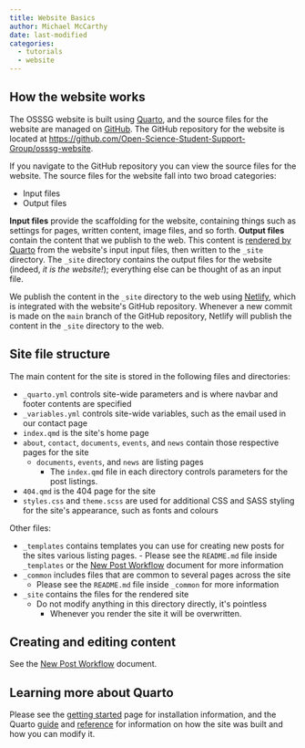 ```yaml
---
title: Website Basics
author: Michael McCarthy
date: last-modified
categories:
  - tutorials
  - website
---
```


## How the website works

The OSSSG website is built using [Quarto](https://quarto.org), and the source files for the website are managed on [GitHub](https://github.com). The GitHub repository for the website is located at <https://github.com/Open-Science-Student-Support-Group/osssg-website>.

If you navigate to the GitHub repository you can view the source files for the website. The source files for the website fall into two broad categories:

- Input files
- Output files

**Input files** provide the scaffolding for the website, containing things such as settings for pages, written content, image files, and so forth. **Output files** contain the content that we publish to the web. This content is [rendered by Quarto](https://quarto.org/docs/websites/publishing-websites.html) from the website's input input files, then written to the `_site` directory. The `_site` directory contains the output files for the website (indeed, *it is the website!*); everything else can be thought of as an input file.

We publish the content in the `_site` directory to the web using [Netlify](https://www.netlify.com/), which is integrated with the website's GitHub repository. Whenever a new commit is made on the `main` branch of the GitHub repository, Netlify will publish the content in the `_site` directory to the web.

## Site file structure

The main content for the site is stored in the following files and directories:

- `_quarto.yml` controls site-wide parameters and is where navbar and footer contents are specified
- `_variables.yml` controls site-wide variables, such as the email used in our contact page
- `index.qmd` is the site's home page
- `about`, `contact`, `documents`, `events`, and `news` contain those respective pages for the site
  - `documents`, `events`, and `news` are listing pages
      - The `index.qmd` file in each directory controls parameters for the post listings.
- `404.qmd` is the 404 page for the site
- `styles.css` and `theme.scss` are used for additional CSS and SASS styling for the site's appearance, such as fonts and colours

Other files:

- `_templates` contains templates you can use for creating new posts for the sites various listing pages.     - Please see the `README.md` file inside `_templates` or the [New Post Workflow](/documents/posts/new-post-workflow) document for more information
- `_common` includes files that are common to several pages across the site
    - Please see the `README.md` file inside `_common` for more information
- `_site` contains the files for the rendered site
    - Do not modify anything in this directory directly, it's pointless
        - Whenever you render the site it will be overwritten. 

## Creating and editing content

See the [New Post Workflow](/documents/posts/new-post-workflow) document.

## Learning more about Quarto

Please see the [getting started](https://quarto.org/docs/get-started/) page for installation information, and the Quarto [guide](https://quarto.org/docs/guide/) and [reference](https://quarto.org/docs/reference/) for information on how the site was built and how you can modify it.
